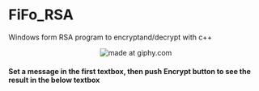 # FiFo_RSA

Windows form RSA program to encryptand/decrypt with c++

<p align="center">
<img src="https://media.giphy.com/media/RNWtIOZrNhDG4YwHuh/giphy.gif" title="made at giphy.com"/></a>
</p>
<h4>Set a message in the first textbox, then push Encrypt button to see the result in the below textbox</h4>
